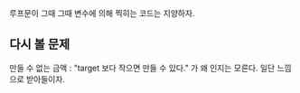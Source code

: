 루프문이 그때 그때 변수에 의해 찍히는 코드는 지양하자.  

## 다시 볼 문제
만들 수 없는 금액 : "target 보다 작으면 만들 수 있다." 가 왜 인지는 모른다. 일단 느낌으로 받아들이자.